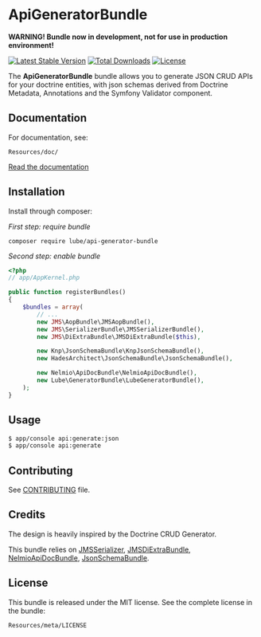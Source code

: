 ApiGeneratorBundle
====================
**WARNING! Bundle now in development, not for use in production environment!**

[![Latest Stable Version](https://poser.pugx.org/lube/api-generator-bundle/v/stable)](https://packagist.org/packages/lube/api-generator-bundle)
[![Total Downloads](https://poser.pugx.org/lube/api-generator-bundle/downloads)](https://packagist.org/packages/lube/api-generator-bundle)
[![License](https://poser.pugx.org/lube/api-generator-bundle/license)](https://packagist.org/packages/lube/api-generator-bundle)

The **ApiGeneratorBundle** bundle allows you to generate JSON CRUD APIs for your doctrine entities, with json schemas derived from Doctrine Metadata, Annotations and the Symfony Validator component.

Documentation
-------------

For documentation, see:

    Resources/doc/

[Read the documentation](https://github.com/Lube/api_generator/blob/master/Resources/doc/index.rst)

Installation
------------

Install through composer: 

*First step: require bundle*
```
composer require lube/api-generator-bundle
```

*Second step: enable bundle*
```php
<?php
// app/AppKernel.php

public function registerBundles()
{
    $bundles = array(
        // ...
        new JMS\AopBundle\JMSAopBundle(),
        new JMS\SerializerBundle\JMSSerializerBundle(),
        new JMS\DiExtraBundle\JMSDiExtraBundle($this),

        new Knp\JsonSchemaBundle\KnpJsonSchemaBundle(),
        new HadesArchitect\JsonSchemaBundle\JsonSchemaBundle(),

        new Nelmio\ApiDocBundle\NelmioApiDocBundle(),
        new Lube\GeneratorBundle\LubeGeneratorBundle(),
    );
}
```
Usage
------------

```bash
$ app/console api:generate:json
$ app/console api:generate
```

Contributing
------------

See
[CONTRIBUTING](https://github.com/Lube/api_generator/blob/master/CONTRIBUTING.md)
file.


Credits
-------

The design is heavily inspired by the Doctrine CRUD Generator.

This bundle relies on [JMSSerializer](https://github.com/schmittjoh/JMSSerializerBundle), [JMSDiExtraBundle](https://github.com/schmittjoh/JMSDiExtraBundle), [NelmioApiDocBundle](https://github.com/nelmio/NelmioApiDocBundle), [JsonSchemaBundle](https://github.com/HadesArchitect/JsonSchemaBundle).


License
-------

This bundle is released under the MIT license. See the complete license in the
bundle:

    Resources/meta/LICENSE
